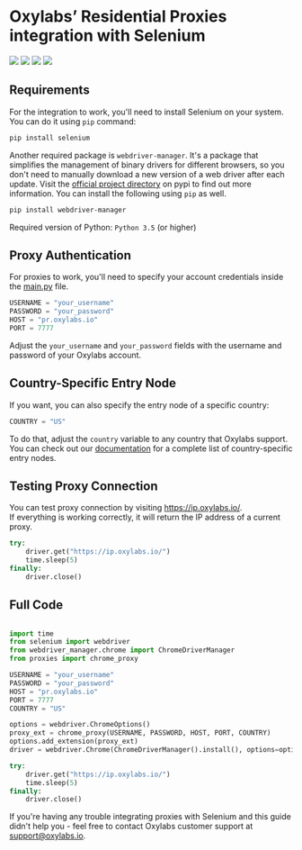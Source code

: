 # Oxylabs’ Residential Proxies integration with Selenium

[<img src="https://img.shields.io/static/v1?label=&message=Python&color=brightgreen" />](https://github.com/topics/python) [<img src="https://img.shields.io/static/v1?label=&message=Selenium&color=orange" />](https://github.com/topics/selenium) [<img src="https://img.shields.io/static/v1?label=&message=Web-Scraping&color=yellow" />](https://github.com/topics/web-scraping) [<img src="https://img.shields.io/static/v1?label=&message=Rotating%20Proxies&color=blueviolet" />](https://github.com/topics/rotating-proxies)

## Requirements
For the integration to work, you'll need to install Selenium on your system. You can do it using `pip` command:
```bash
pip install selenium
```
Another required package is `webdriver-manager`. It's a package that simplifies the management of binary drivers for different browsers, so you don't need to manually download a new version of a web driver after each update. Visit the [official project directory](https://pypi.org/project/webdriver-manager/) on pypi to find out more information. You can install the following using `pip` as well.
```bash
pip install webdriver-manager
```
Required version of Python: `Python 3.5` (or higher)
## Proxy Authentication
For proxies to work, you'll need to specify your account credentials inside the [main.py](https://github.com/oxylabs/selenium-proxy-integration/blob/main/main.py) file.
```python
USERNAME = "your_username"
PASSWORD = "your_password"
HOST = "pr.oxylabs.io"
PORT = 7777
```
Adjust the `your_username` and `your_password` fields with the username and password of your Oxylabs account.
## Country-Specific Entry Node
If you want, you can also specify the entry node of a specific country:
```python
COUNTRY = "US"
```
To do that, adjust the `country` variable to any country that Oxylabs support. 
You can check out our [documentation](https://developers.oxylabs.io/residential-proxies/#country-specific-entry-nodes) for a complete list of country-specific entry nodes.

## Testing Proxy Connection
You can test proxy connection by visiting https://ip.oxylabs.io/. <br>If everything is working correctly, it will return the IP address of a current proxy.
```python
try:
    driver.get("https://ip.oxylabs.io/")
    time.sleep(5)
finally:
    driver.close()
```

## Full Code
```python

import time
from selenium import webdriver
from webdriver_manager.chrome import ChromeDriverManager
from proxies import chrome_proxy

USERNAME = "your_username"
PASSWORD = "your_password"
HOST = "pr.oxylabs.io"
PORT = 7777
COUNTRY = "US"

options = webdriver.ChromeOptions()
proxy_ext = chrome_proxy(USERNAME, PASSWORD, HOST, PORT, COUNTRY)
options.add_extension(proxy_ext)
driver = webdriver.Chrome(ChromeDriverManager().install(), options=options)

try:
    driver.get("https://ip.oxylabs.io/")
    time.sleep(5)
finally:
    driver.close()
```
If you're having any trouble integrating proxies with Selenium and this guide didn't help you - feel free to contact Oxylabs customer support at support@oxylabs.io.


